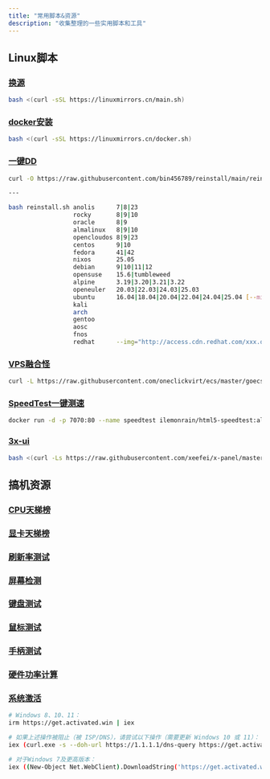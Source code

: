 ```yaml
---
title: "常用脚本&资源"
description: "收集整理的一些实用脚本和工具"
---
```


## Linux脚本

### [换源](https://linuxmirrors.cn/)

```bash
bash <(curl -sSL https://linuxmirrors.cn/main.sh)
```

### [docker安装](https://linuxmirrors.cn/#docker)

```bash
bash <(curl -sSL https://linuxmirrors.cn/docker.sh)
```

### [一键DD](https://github.com/bin456789/reinstall)

```bash
curl -O https://raw.githubusercontent.com/bin456789/reinstall/main/reinstall.sh || wget -O reinstall.sh $_

---

bash reinstall.sh anolis      7|8|23
                  rocky       8|9|10
                  oracle      8|9
                  almalinux   8|9|10
                  opencloudos 8|9|23
                  centos      9|10
                  fedora      41|42
                  nixos       25.05
                  debian      9|10|11|12
                  opensuse    15.6|tumbleweed
                  alpine      3.19|3.20|3.21|3.22
                  openeuler   20.03|22.03|24.03|25.03
                  ubuntu      16.04|18.04|20.04|22.04|24.04|25.04 [--minimal]
                  kali
                  arch
                  gentoo
                  aosc
                  fnos
                  redhat      --img="http://access.cdn.redhat.com/xxx.qcow2"
```

### [VPS融合怪](https://github.com/spiritLHLS/ecs)

```bash
curl -L https://raw.githubusercontent.com/oneclickvirt/ecs/master/goecs.sh -o goecs.sh && chmod +x goecs.sh && bash goecs.sh env && bash goecs.sh install && goecs
```

### [SpeedTest一键测速](https://hub.docker.com/r/ilemonrain/html5-speedtest)

```bash
docker run -d -p 7070:80 --name speedtest ilemonrain/html5-speedtest:alpine
```

### [3x-ui](https://github.com/xeefei/X-Panel)

```bash
bash <(curl -Ls https://raw.githubusercontent.com/xeefei/x-panel/master/install.sh)
```

## 搞机资源

### [CPU天梯榜](https://topic.expreview.com/CPU/)

### [显卡天梯榜](https://topic.expreview.com/GPU/)

### [刷新率测试](https://www.testufo.com/)

### [屏幕检测](https://screen.bmcx.com/#welcome)

### [键盘测试](https://www.zfrontier.com/lab/keyboardTester)

### [鼠标测试](https://testmouse.com/zh)

### [手柄测试](https://www.9slab.com/gamepad/home)

### [硬件功率计算](https://client.szgalaxy.com/MacFriend/PowerCalculator)

### [系统激活](https://github.com/massgravel/Microsoft-Activation-Scripts)

```bash
# Windows 8、10、11：
irm https://get.activated.win | iex

# 如果上述操作被阻止（被 ISP/DNS），请尝试以下操作（需要更新 Windows 10 或 11）：
iex (curl.exe -s --doh-url https://1.1.1.1/dns-query https://get.activated.win | Out-String)

# 对于Windows 7及更高版本：
iex ((New-Object Net.WebClient).DownloadString('https://get.activated.win'))
```